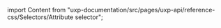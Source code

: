 
import Content from "uxp-documentation/src/pages/uxp-api/reference-css/Selectors/Attribute selector";

<Content query="product=xd"/>
